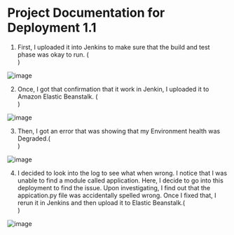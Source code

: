 # Project Documentation for Deployment 1.1

1. First, I uploaded it into Jenkins to make sure that the build and test phase was okay to run. (<br>)

![image](https://github.com/auzhangLABS/C4_deployment1.1/assets/138344000/76ed22f4-8c91-4f9d-870c-7b87318dc3ee)

2. Once, I got that confirmation that it work in Jenkin, I uploaded it to Amazon Elastic Beanstalk. (<br>)

![image](https://github.com/auzhangLABS/C4_deployment1.1/assets/138344000/409792f2-490c-4946-b76b-968a4b93b4ad)

3. Then, I got an error that was showing that my Environment health was Degraded.(<br>)

![image](https://github.com/auzhangLABS/C4_deployment1.1/assets/138344000/37168291-ed1b-4cab-84a4-9c363827d879)


4. I decided to look into the log to see what when wrong. I notice that I was unable to find a module called application. Here, I decide to go into this deployment to find the issue. Upon investigating, I find out that the appication.py file was accidentally spelled wrong. Once I fixed that, I rerun it in Jenkins and then upload it to Elastic Beanstalk.(<br>)

![image](https://github.com/auzhangLABS/C4_deployment1.1/assets/138344000/cdc7db25-ab83-4636-bfe7-75f8bf3a96bb)

